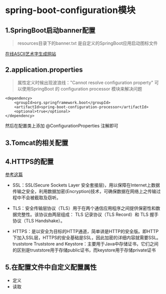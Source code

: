 # spring-boot-configuration模块
## 1.SpringBoot启动banner配置

 > resources目录下的banner.txt 是自定义的SpringBoot应用启动图标文件

[在线ASCII艺术字生成网站](https://tools.kalvinbg.cn/txt/ascii)
 
## 2.application.properties
> 属性定义时候出现波浪线："Cannot resolve configuration property"
> 可以使用SpringBoot 的 configuration processor 模块来解决问题
```$xslt
<dependency>
    <groupId>org.springframework.boot</groupId>
    <artifactId>spring-boot-configuration-processor</artifactId>
    <optional>true</optional>
</dependency>
```
然后在配置类上添加 @ConfigurationProperties 注解即可

## 3.Tomcat的相关配置


## 4.HTTPS的配置
[参考这篇](https://www.cnblogs.com/chenpi/p/9696371.html)
- SSL：SSL(Secure Sockets Layer 安全套接层)，用以保障在Internet上数据传输之安全，利用数据加密(Encryption)技术，可确保数据在网络上之传输过程中不会被截取及窃听。

- TLS：安全传输层协议（TLS）用于在两个通信应用程序之间提供保密性和数据完整性。该协议由两层组成： TLS 记录协议（TLS Record）和 TLS 握手协议（TLS Handshake）。

- HTTPS：是以安全为目标的HTTP通道，简单讲是HTTP的安全版。即HTTP下加入SSL层，HTTPS的安全基础是SSL，因此加密的详细内容就需要SSL。
truststore
Truststore and Keystore：主要用于Java中存储证书，它们之间的区别是truststore用于存储public证书，而keystore用于存储private证书

## 5.在配置文件中自定义配置属性
- 定义
- 读取



